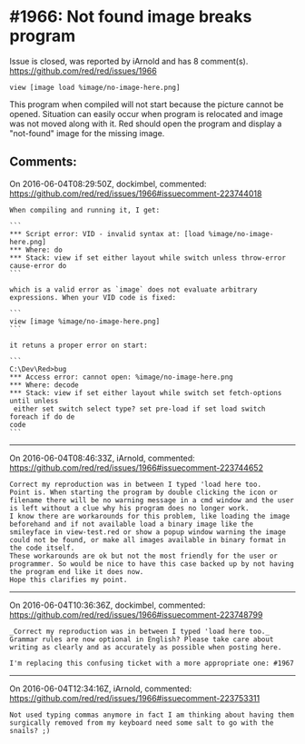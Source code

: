 
#1966: Not found image breaks program
================================================================================
Issue is closed, was reported by iArnold and has 8 comment(s).
<https://github.com/red/red/issues/1966>

``` Red
view [image load %image/no-image-here.png]
```

This program when compiled will not start because the picture cannot be opened. 
Situation can easily occur when program is relocated and image was not moved along with it.
Red should open the program and display a "not-found" image for the missing image.



Comments:
--------------------------------------------------------------------------------

On 2016-06-04T08:29:50Z, dockimbel, commented:
<https://github.com/red/red/issues/1966#issuecomment-223744018>

    When compiling and running it, I get:
    
    ```
    *** Script error: VID - invalid syntax at: [load %image/no-image-here.png]
    *** Where: do
    *** Stack: view if set either layout while switch unless throw-error cause-error do
    ```
    
    which is a valid error as `image` does not evaluate arbitrary expressions. When your VID code is fixed:
    
    ```
    view [image %image/no-image-here.png]
    ```
    
    it retuns a proper error on start:
    
    ```
    C:\Dev\Red>bug
    *** Access error: cannot open: %image/no-image-here.png
    *** Where: decode
    *** Stack: view if set either layout while switch set fetch-options until unless
     either set switch select type? set pre-load if set load switch foreach if do de
    code
    ```

--------------------------------------------------------------------------------

On 2016-06-04T08:46:33Z, iArnold, commented:
<https://github.com/red/red/issues/1966#issuecomment-223744652>

    Correct my reproduction was in between I typed 'load here too. 
    Point is. When starting the program by double clicking the icon or filename there will be no warning message in a cmd window and the user is left without a clue why his program does no longer work.
    I know there are workarounds for this problem, like loading the image beforehand and if not available load a binary image like the smileyface in view-test.red or show a popup window warning the image could not be found, or make all images available in binary format in the code itself.
    These workarounds are ok but not the most friendly for the user or programmer. So would be nice to have this case backed up by not having the program end like it does now.
    Hope this clarifies my point.

--------------------------------------------------------------------------------

On 2016-06-04T10:36:36Z, dockimbel, commented:
<https://github.com/red/red/issues/1966#issuecomment-223748799>

    _Correct my reproduction was in between I typed 'load here too._ Grammar rules are now optional in English? Please take care about writing as clearly and as accurately as possible when posting here.
    
    I'm replacing this confusing ticket with a more appropriate one: #1967

--------------------------------------------------------------------------------

On 2016-06-04T12:34:16Z, iArnold, commented:
<https://github.com/red/red/issues/1966#issuecomment-223753311>

    Not used typing commas anymore in fact I am thinking about having them surgically removed from my keyboard need some salt to go with the snails? ;)


